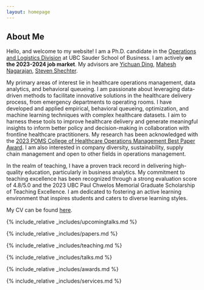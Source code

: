 ```yaml
---
layout: homepage
---
```


## About Me

Hello, and welcome to my website! I am a Ph.D. candidate in the [Operations and Logistics Division](https://www.sauder.ubc.ca/thought-leadership/divisions/operations-and-logistics) at UBC Sauder School of Business. I am actively **on the 2023-2024 job market**. My advisors are [Yichuan Ding](https://www.mcgill.ca/desautels/yichuan-daniel-ding), [Mahesh Nagarajan](https://www.sauder.ubc.ca/people/mahesh-nagarajan), [Steven Shechter](https://www.sauder.ubc.ca/people/steven-shechter).

My primary areas of interest lie in healthcare operations management, data analytics, and behavioral queueing. I am passionate about leveraging data-driven methods to facilitate innovative solutions in the healthcare delivery process, from emergency departments to operating rooms. I have developed and applied empirical, behavioral queueing, optimization, and machine learning techniques with complex healthcare datasets. I aim to harness these tools to improve healthcare delivery and generate meaningful insights to inform better policy and decision-making in collaboration with frontline healthcare practitioners. My research has been acknowledged with the [2023 POMS College of Healthcare Operations Management Best Paper Award](https://www.linkedin.com/posts/xin-david-ding-5b5b618_conference-education-poms-activity-7067906007045156864-xIVs?utm_source=share&utm_medium=member_desktop). I am also interested in company diversity, sustainability, supply chain management and open to other fields in operations management. 

In the realm of teaching, I have a proven track record in delivering high-quality education, particularly in business analytics. My commitment to teaching excellence has been recognized through a strong evaluation score of 4.8/5.0 and the 2023 UBC Paul Chwelos Memorial Graduate Scholarship of Teaching Excellence. I am dedicated to fostering an active learning environment that inspires students and caters to diverse learning styles.

My CV can be found [here](assets/files/yiwen_cv.pdf).

{% include_relative _includes/upcomingtalks.md %}

{% include_relative _includes/papers.md %}

{% include_relative _includes/teaching.md %}

{% include_relative _includes/talks.md %}

{% include_relative _includes/awards.md %}

{% include_relative _includes/services.md %}



